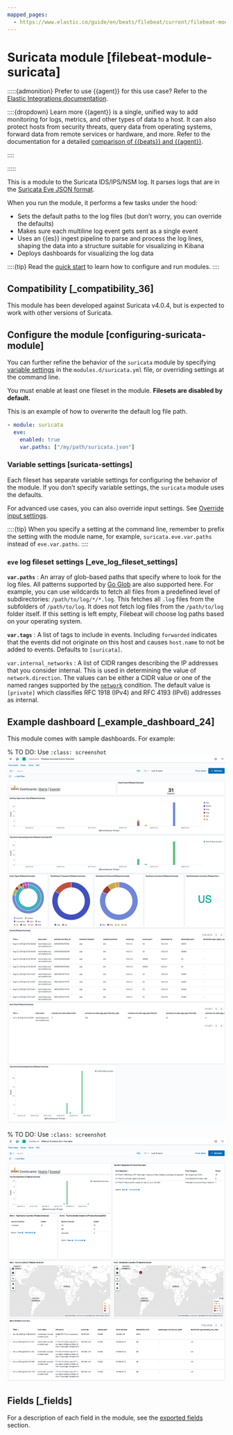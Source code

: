 ```yaml
---
mapped_pages:
  - https://www.elastic.co/guide/en/beats/filebeat/current/filebeat-module-suricata.html
---
```


<!-- This file is generated! See scripts/docs_collector.py -->

# Suricata module [filebeat-module-suricata]

:::::{admonition} Prefer to use {{agent}} for this use case?
Refer to the [Elastic Integrations documentation](integration-docs://reference/suricata/index.md).

::::{dropdown} Learn more
{{agent}} is a single, unified way to add monitoring for logs, metrics, and other types of data to a host. It can also protect hosts from security threats, query data from operating systems, forward data from remote services or hardware, and more. Refer to the documentation for a detailed [comparison of {{beats}} and {{agent}}](docs-content://reference/fleet/index.md).

::::


:::::


This is a module to the Suricata IDS/IPS/NSM log. It parses logs that are in the [ Suricata Eve JSON format](https://suricata.readthedocs.io/en/latest/output/eve/eve-json-format.html).

When you run the module, it performs a few tasks under the hood:

* Sets the default paths to the log files (but don’t worry, you can override the defaults)
* Makes sure each multiline log event gets sent as a single event
* Uses an {{es}} ingest pipeline to parse and process the log lines, shaping the data into a structure suitable for visualizing in Kibana
* Deploys dashboards for visualizing the log data

::::{tip}
Read the [quick start](/reference/filebeat/filebeat-installation-configuration.md) to learn how to configure and run modules.
::::



## Compatibility [_compatibility_36]

This module has been developed against Suricata v4.0.4, but is expected to work with other versions of Suricata.


## Configure the module [configuring-suricata-module]

You can further refine the behavior of the `suricata` module by specifying [variable settings](#suricata-settings) in the `modules.d/suricata.yml` file, or overriding settings at the command line.

You must enable at least one fileset in the module. **Filesets are disabled by default.**

This is an example of how to overwrite the default log file path.

```yaml
- module: suricata
  eve:
    enabled: true
    var.paths: ["/my/path/suricata.json"]
```


### Variable settings [suricata-settings]

Each fileset has separate variable settings for configuring the behavior of the module. If you don’t specify variable settings, the `suricata` module uses the defaults.

For advanced use cases, you can also override input settings. See [Override input settings](/reference/filebeat/advanced-settings.md).

::::{tip}
When you specify a setting at the command line, remember to prefix the setting with the module name, for example, `suricata.eve.var.paths` instead of `eve.var.paths`.
::::



### `eve` log fileset settings [_eve_log_fileset_settings]

**`var.paths`**
:   An array of glob-based paths that specify where to look for the log files. All patterns supported by [Go Glob](https://golang.org/pkg/path/filepath/#Glob) are also supported here. For example, you can use wildcards to fetch all files from a predefined level of subdirectories: `/path/to/log/*/*.log`. This fetches all `.log` files from the subfolders of `/path/to/log`. It does not fetch log files from the `/path/to/log` folder itself. If this setting is left empty, Filebeat will choose log paths based on your operating system.

**`var.tags`**
:   A list of tags to include in events. Including `forwarded` indicates that the events did not originate on this host and causes `host.name` to not be added to events. Defaults to `[suricata]`.

`var.internal_networks`
:   A list of CIDR ranges describing the IP addresses that you consider internal. This is used in determining the value of `network.direction`. The values can be either a CIDR value or one of the named ranges supported by the [`network`](/reference/filebeat/defining-processors.md#condition-network) condition. The default value is `[private]` which classifies RFC 1918 (IPv4) and RFC 4193 (IPv6) addresses as internal.


## Example dashboard [_example_dashboard_24]

This module comes with sample dashboards. For example:

% TO DO: Use `:class: screenshot`
![filebeat suricata events](images/filebeat-suricata-events.png)

% TO DO: Use `:class: screenshot`
![filebeat suricata alerts](images/filebeat-suricata-alerts.png)

## Fields [_fields]

For a description of each field in the module, see the [exported fields](/reference/filebeat/exported-fields-suricata.md) section.
